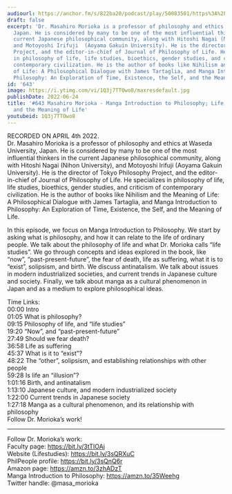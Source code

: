 ```yaml
---
audiourl: https://anchor.fm/s/822ba20/podcast/play/50083501/https%3A%2F%2Fd3ctxlq1ktw2nl.cloudfront.net%2Fstaging%2F2022-3-4%2F272bd598-209b-cdf2-abd8-234204a3ed66.m4a
draft: false
excerpt: 'Dr. Masahiro Morioka is a professor of philosophy and ethics at Waseda University,
  Japan. He is considered by many to be one of the most influential thinkers in the
  current Japanese philosophical community, along with Hitoshi Nagai (Nihon University),
  and Motoyoshi Irifuji  (Aoyama Gakuin University). He is the director of Tokyo Philosophy
  Project, and the editor-in-chief of Journal of Philosophy of Life. He specializes
  in philosophy of life, life studies, bioethics, gender studies, and criticism of
  contemporary civilization. He is the author of books like Nihilism and the Meaning
  of Life: A Philosophical Dialogue with James Tartaglia, and Manga Introduction to
  Philosophy: An Exploration of Time, Existence, the Self, and the Meaning of Life.'
id: '643'
image: https://i.ytimg.com/vi/1Q3j7TTOwo8/maxresdefault.jpg
publishDate: 2022-06-24
title: '#643 Masahiro Morioka - Manga Introduction to Philosophy; Life, Death, Time,
  and the Meaning of Life'
youtubeid: 1Q3j7TTOwo8
---
```

<div class="timelinks">

RECORDED ON APRIL 4th 2022.  
Dr. Masahiro Morioka is a professor of philosophy and ethics at Waseda University, Japan. He is considered by many to be one of the most influential thinkers in the current Japanese philosophical community, along with Hitoshi Nagai (Nihon University), and Motoyoshi Irifuji  (Aoyama Gakuin University). He is the director of Tokyo Philosophy Project, and the editor-in-chief of Journal of Philosophy of Life. He specializes in philosophy of life, life studies, bioethics, gender studies, and criticism of contemporary civilization. He is the author of books like Nihilism and the Meaning of Life: A Philosophical Dialogue with James Tartaglia, and Manga Introduction to Philosophy: An Exploration of Time, Existence, the Self, and the Meaning of Life.

In this episode, we focus on Manga Introduction to Philosophy. We start by asking what is philosophy, and how it can relate to the life of ordinary people. We talk about the philosophy of life and what Dr. Morioka calls “life studies”. We go through concepts and ideas explored in the book, like “now”, “past-present-future”, the fear of death, life as suffering, what it is to “exist”, solipsism, and birth. We discuss antinatalism. We talk about issues in modern industrialized societies, and current trends in Japanese culture and society. Finally, we talk about manga as a cultural phenomenon in Japan and as a medium to explore philosophical ideas.

Time Links:  
<time>00:00</time> Intro  
<time>01:05</time> What is philosophy?  
<time>09:15</time> Philosophy of life, and “life studies”  
<time>19:20</time> “Now”, and “past-present-future”  
<time>27:49</time> Should we fear death?  
<time>36:58</time> Life as suffering  
<time>45:37</time> What is it to “exist”?  
<time>48:22</time> The “other”, solipsism, and establishing relationships with other people  
<time>59:28</time> Is life an “illusion”?  
<time>1:01:16</time> Birth, and antinatalism  
<time>1:13:10</time> Japanese culture, and modern industrialized society  
<time>1:22:00</time> Current trends in Japanese society  
<time>1:27:18</time> Manga as a cultural phenomenon, and its relationship with philosophy  
  Follow Dr. Morioka’s work!

---

Follow Dr. Morioka’s work:  
Faculty page: https://bit.ly/3tTIOAj  
Website (Lifestudies): https://bit.ly/3sQRXuC  
PhilPeople profile: https://bit.ly/3sQnQ6r  
Amazon page: https://amzn.to/3zhADzT  
Manga Introduction to Philosophy: https://amzn.to/35Weehg  
Twitter handle: @masa_morioka
</div>

